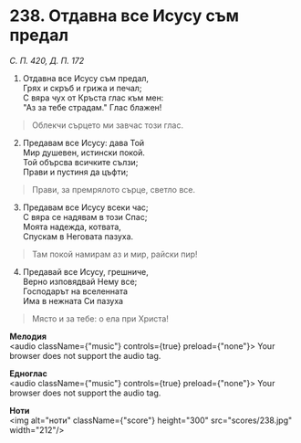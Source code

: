 # 238. Отдавна все Исусу съм предал

_С. П. 420, Д. П. 172_

1. Отдавна все Исусу съм предал,  
Грях и скръб и грижа и печал;  
С вяра чух от Кръста глас към мен:  
"Аз за тебе страдам." Глас блажен!  

> Облекчи сърцето ми завчас този глас.  

2. Предавам все Исусу: дава Той  
Мир душевен, истински покой.  
Той обърсва всичките сълзи;  
Прави и пустиня да цъфти;  

> Прави, за премрялото сърце, светло все.  

3. Предавам все Исусу всеки час;  
С вяра се надявам в този Спас;  
Моята надежда, котвата,  
Спускам в Неговата пазуха.  

> Там покой намирам аз и мир, райски пир!

4. Предавай все Исусу, грешниче,  
Верно изповядвай Нему все;  
Господарът на вселенната  
Има в нежната Си пазуха  

> Място и за тебе: о ела при Христа!

**Мелодия**  
<audio className={"music"} controls={true} preload={"none"}>
    <source src="mp3/238.mp3" type="audio/mpeg"/>
    Your browser does not support the audio tag.
</audio>

**Едноглас**  
<audio className={"music"} controls={true} preload={"none"}>
    <source src="transp/238.mp3" type="audio/mpeg"/>
    Your browser does not support the audio tag.
</audio>

**Ноти**  
<img alt="ноти" className={"score"} height="300" src="scores/238.jpg" width="212"/>
